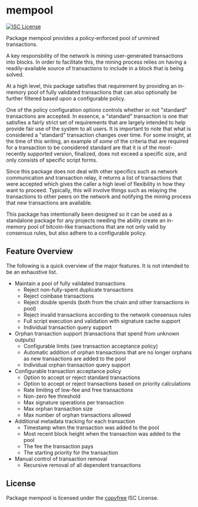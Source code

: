mempool
=======

[![ISC License](http://img.shields.io/badge/license-ISC-blue.svg)](http://copyfree.org)

Package mempool provides a policy-enforced pool of unmined transactions.

A key responsbility of the network is mining user-generated transactions
into blocks.  In order to facilitate this, the mining process relies on
having a readily-available source of transactions to include in a block
that is being solved.

At a high level, this package satisfies that requirement by providing an
in-memory pool of fully validated transactions that can also optionally
be further filtered based upon a configurable policy.

One of the policy configuration options controls whether or not "standard"
transactions are accepted.  In essence, a "standard" transaction is one that
satisfies a fairly strict set of requirements that are largely intended to
help provide fair use of the system to all users.  It is important to note
that what is considered a "standard" transaction changes over time.  For
some insight, at the time of this writing, an example of _some_ of the
criteria that are required for a transaction to be considered standard are
that it is of the most-recently supported version, finalized, does not exceed
a specific size, and only consists of specific script forms.

Since this package does not deal with other specifics such as network
communication and transaction relay, it returns a list of transactions
that were accepted which gives the caller a high level of flexibility in how
they want to proceed.  Typically, this will involve things such as relaying
the transactions to other peers on the network and notifying the mining
process that new transactions are available.

This package has intentionally been designed so it can be used as a standalone
package for any projects needing the ability create an in-memory pool of
bitcoin-like transactions that are not only valid by consensus rules, but also
adhere to a configurable policy.

## Feature Overview

The following is a quick overview of the major features.  It is not intended to
be an exhaustive list.

- Maintain a pool of fully validated transactions
  - Reject non-fully-spent duplicate transactions
  - Reject coinbase transactions
  - Reject double spends (both from the chain and other transactions in pool)
  - Reject invalid transactions according to the network consensus rules
  - Full script execution and validation with signature cache support
  - Individual transaction query support
- Orphan transaction support (transactions that spend from unknown outputs)
  - Configurable limits (see transaction acceptance policy)
  - Automatic addition of orphan transactions that are no longer orphans as new
    transactions are added to the pool
  - Individual orphan transaction query support
- Configurable transaction acceptance policy
  - Option to accept or reject standard transactions
  - Option to accept or reject transactions based on priority calculations
  - Rate limiting of low-fee and free transactions
  - Non-zero fee threshold
  - Max signature operations per transaction
  - Max orphan transaction size
  - Max number of orphan transactions allowed
- Additional metadata tracking for each transaction
  - Timestamp when the transaction was added to the pool
  - Most recent block height when the transaction was added to the pool
  - The fee the transaction pays
  - The starting priority for the transaction
- Manual control of transaction removal
  - Recursive removal of all dependent transactions

## License

Package mempool is licensed under the [copyfree](http://copyfree.org) ISC
License.
